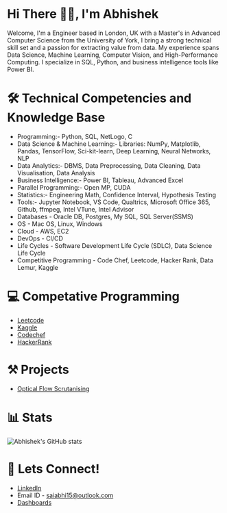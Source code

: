 <h1 align="left">Hi There 👋🏻, I'm Abhishek</h1>

Welcome, I'm a Engineer based in London, UK with a Master's in Advanced Computer Science from the University of York, I bring a strong technical skill set and a passion for extracting value from data. My experience spans Data Science, Machine Learning, Computer Vision, and High-Performance Computing. I specialize in SQL, Python, and business intelligence tools like Power BI.

<h1 align="left">🛠️ Technical Competencies and Knowledge Base</h1>

- Programming:- Python, SQL, NetLogo, C 
- Data Science & Machine Learning:- Libraries: NumPy, Matplotlib, Pandas, TensorFlow, Sci-kit-learn, Deep Learning, Neural Networks, NLP
- Data Analytics:- DBMS, Data Preprocessing, Data Cleaning, Data Visualisation, Data Analysis 
- Business Intelligence:- Power BI, Tableau, Advanced Excel
- Parallel Programming:- Open MP, CUDA
- Statistics:- Engineering  Math, Confidence Interval, Hypothesis Testing
- Tools:- Jupyter Notebook, VS Code, Qualtrics, Microsoft Office 365, Github, ffmpeg, Intel VTune, Intel Advisor
- Databases - Oracle DB, Postgres, My SQL, SQL Server(SSMS)
- OS - Mac OS, Linux, Windows
- Cloud - AWS, EC2
- DevOps - CI/CD
- Life Cycles - Software Development Life Cycle (SDLC), Data Science Life Cycle
- Competitive Programming - Code Chef, Leetcode, Hacker Rank, Data Lemur, Kaggle

<h1 align="left">💻 Competative Programming</h1>

- <a href="https://leetcode.com/u/Abhishek_Harikumar_Narayanan/">Leetcode</a>
- <a href="https://www.kaggle.com/abhishekhn">Kaggle</a>
- <a href="https://www.codechef.com/users/saiabhihari">Codechef</a>
- <a href="https://www.hackerrank.com/profile/AbhishekHari15">HackerRank</a>

<h1 align="left">⚒️ Projects</h1>

- <a href="https://github.com/AbhishekHarikumar/Scrutinising-Motion">Optical Flow Scrutanising</a>

<h1 align="left">📊 Stats</h1>

![Abhishek's GitHub stats](https://github-readme-stats.vercel.app/api?username=AbhishekHarikumar&theme=graywhite)

<h1 align="left">🤝 Lets Connect!</h1>

- <a href="https://www.linkedin.com/in/saiabhi15/">LinkedIn</a>
- <a>Email ID - saiabhi15@outlook.com</a>
- <a href= "https://drive.google.com/file/d/1Y-LLxjdUBocwYVoaP4s0FMIpWWDKEiIx/view?usp=sharing">Dashboards</a>




